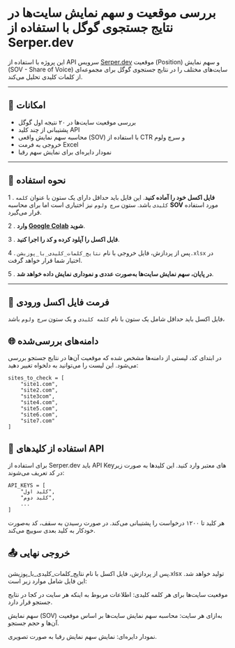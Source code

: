 # بررسی موقعیت و سهم نمایش سایت‌ها در نتایج جستجوی گوگل با استفاده از Serper.dev

این پروژه با استفاده از API سرویس [Serper.dev](https://serper.dev) موقعیت (Position) و سهم نمایش (SOV - Share of Voice) سایت‌های مختلف را در نتایج جستجوی گوگل برای مجموعه‌ای از کلمات کلیدی تحلیل می‌کند.

---

## 📌 امکانات

- بررسی موقعیت سایت‌ها در ۲۰ نتیجه اول گوگل
- پشتیبانی از چند کلید API
- محاسبه سهم نمایش واقعی (SOV) با استفاده از CTR و سرچ ولوم
- خروجی به فرمت Excel
- نمودار دایره‌ای برای نمایش سهم رقبا

---

## 🚀 نحوه استفاده

1 . **فایل اکسل خود را آماده کنید**. این فایل باید حداقل دارای یک ستون با عنوان `کلمه کلیدی` باشد. ستون `سرچ ولوم` نیز اختیاری است اما برای محاسبه **SOV** مورد استفاده قرار می‌گیرد.
   
2 . **وارد  [Google Colab](https://colab.research.google.com/drive/1xedEmK67jWu0kbZLa6mCPTFHZoNzF51D?usp=sharing) شوید**.

3 . **فایل اکسل را آپلود کرده و کد را اجرا کنید**.

4 . پس از پردازش، فایل خروجی با نام `نتایج_کلمات_کلیدی_با_پوزیشن.xlsx` در اختیار شما قرار خواهد گرفت.

5 . **در پایان، سهم نمایش سایت‌ها به‌صورت عددی و نموداری نمایش داده خواهد شد**.

---

## 📝 فرمت فایل اکسل ورودی

فایل اکسل باید حداقل شامل یک ستون با نام `کلمه کلیدی` و یک ستون `سرچ ولوم` باشد،

## 🌐 دامنه‌های بررسی‌شده
در ابتدای کد، لیستی از دامنه‌ها مشخص شده که موقعیت آن‌ها در نتایج جستجو بررسی می‌شود. این لیست را می‌توانید به دلخواه تغییر دهید:

```
sites_to_check = [
    "site1.com",
    "site2.com",
    "site3com",
    "site4.com",
    "site5.com",
    "site6.com",
    "site7.com"
]
```
## 🔑 استفاده از کلیدهای API
برای استفاده از Serper.dev باید API Keyهای معتبر وارد کنید. این کلیدها به صورت زیر در کد تعریف می‌شوند:

```
API_KEYS = [
    "کلید اول",
    "کلید دوم",
    ...
]
```
هر کلید تا ۱۲۰۰ درخواست را پشتیبانی می‌کند. در صورت رسیدن به سقف، کد به‌صورت خودکار به کلید بعدی سوییچ می‌کند.


## 📤 خروجی نهایی
پس از پردازش، فایل اکسل با نام نتایج_کلمات_کلیدی_با_پوزیشن.xlsx تولید خواهد شد. این فایل شامل موارد زیر است:

موقعیت سایت‌ها برای هر کلمه کلیدی: اطلاعات مربوط به اینکه هر سایت در کجا در نتایج جستجو قرار دارد.

سهم نمایش (SOV) به‌ازای هر سایت: محاسبه سهم نمایش سایت‌ها بر اساس موقعیت آن‌ها و حجم جستجو.

نمودار دایره‌ای: نمایش سهم نمایش رقبا به صورت تصویری.

